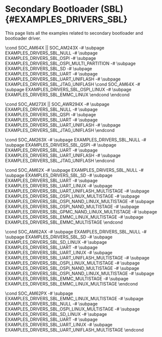 #  Secondary Bootloader (SBL) {#EXAMPLES_DRIVERS_SBL}

This page lists all the examples related to secondary bootloader and bootloader driver.

\cond SOC_AM64X || SOC_AM243X
   -# \subpage EXAMPLES_DRIVERS_SBL_NULL
   -# \subpage EXAMPLES_DRIVERS_SBL_OSPI
   -# \subpage EXAMPLES_DRIVERS_SBL_OSPI_MULTI_PARTITION
   -# \subpage EXAMPLES_DRIVERS_SBL_SD
   -# \subpage EXAMPLES_DRIVERS_SBL_UART
   -# \subpage EXAMPLES_DRIVERS_SBL_UART_UNIFLASH
   -# \subpage EXAMPLES_DRIVERS_SBL_JTAG_UNIFLASH
   \cond SOC_AM64X
   -# \subpage EXAMPLES_DRIVERS_SBL_OSPI_LINUX
   -# \subpage EXAMPLES_DRIVERS_SBL_EMMC_LINUX
   \endcond
\endcond

\cond SOC_AM273X || SOC_AWR294X
   -# \subpage EXAMPLES_DRIVERS_SBL_NULL
   -# \subpage EXAMPLES_DRIVERS_SBL_QSPI
   -# \subpage EXAMPLES_DRIVERS_SBL_UART
   -# \subpage EXAMPLES_DRIVERS_SBL_UART_UNIFLASH
   -# \subpage EXAMPLES_DRIVERS_SBL_JTAG_UNIFLASH
\endcond

\cond SOC_AM263X
   -# \subpage EXAMPLES_DRIVERS_SBL_NULL
   -# \subpage EXAMPLES_DRIVERS_SBL_QSPI
   -# \subpage EXAMPLES_DRIVERS_SBL_UART
   -# \subpage EXAMPLES_DRIVERS_SBL_UART_UNIFLASH
   -# \subpage EXAMPLES_DRIVERS_SBL_JTAG_UNIFLASH
\endcond

\cond SOC_AM62X
   -# \subpage EXAMPLES_DRIVERS_SBL_NULL
   -# \subpage EXAMPLES_DRIVERS_SBL_SD
   -# \subpage EXAMPLES_DRIVERS_SBL_UART
   -# \subpage EXAMPLES_DRIVERS_SBL_UART_LINUX
   -# \subpage EXAMPLES_DRIVERS_SBL_UART_UNIFLASH_MULTISTAGE
   -# \subpage EXAMPLES_DRIVERS_SBL_OSPI_LINUX_MULTISTAGE
   -# \subpage EXAMPLES_DRIVERS_SBL_OSPI_NAND_LINUX_MULTISTAGE
   -# \subpage EXAMPLES_DRIVERS_SBL_OSPI_NAND_MULTISTAGE
   -# \subpage EXAMPLES_DRIVERS_SBL_GPMC_NAND_LINUX_MULTISTAGE
   -# \subpage EXAMPLES_DRIVERS_SBL_EMMC_LINUX_MULTISTAGE
   -# \subpage EXAMPLES_DRIVERS_SBL_EMMC_MULTISTAGE
\endcond

\cond SOC_AM62AX
   -# \subpage EXAMPLES_DRIVERS_SBL_NULL
   -# \subpage EXAMPLES_DRIVERS_SBL_SD
   -# \subpage EXAMPLES_DRIVERS_SBL_SD_LINUX
   -# \subpage EXAMPLES_DRIVERS_SBL_UART
   -# \subpage EXAMPLES_DRIVERS_SBL_UART_LINUX
   -# \subpage EXAMPLES_DRIVERS_SBL_UART_UNIFLASH_MULTISTAGE
   -# \subpage EXAMPLES_DRIVERS_SBL_OSPI_LINUX_MULTISTAGE
   -# \subpage EXAMPLES_DRIVERS_SBL_OSPI_NAND_MULTISTAGE
   -# \subpage EXAMPLES_DRIVERS_SBL_OSPI_NAND_LINUX_MULTISTAGE
   -# \subpage EXAMPLES_DRIVERS_SBL_EMMC_MULTISTAGE
   -# \subpage EXAMPLES_DRIVERS_SBL_EMMC_LINUX_MULTISTAGE
\endcond

\cond SOC_AM62PX
   -# \subpage EXAMPLES_DRIVERS_SBL_EMMC_LINUX_MULTISTAGE
   -# \subpage EXAMPLES_DRIVERS_SBL_NULL
   -# \subpage EXAMPLES_DRIVERS_SBL_OSPI_LINUX_MULTISTAGE
   -# \subpage EXAMPLES_DRIVERS_SBL_SD_LINUX
   -# \subpage EXAMPLES_DRIVERS_SBL_UART
   -# \subpage EXAMPLES_DRIVERS_SBL_UART_LINUX
   -# \subpage EXAMPLES_DRIVERS_SBL_UART_UNIFLASH_MULTISTAGE
\endcond